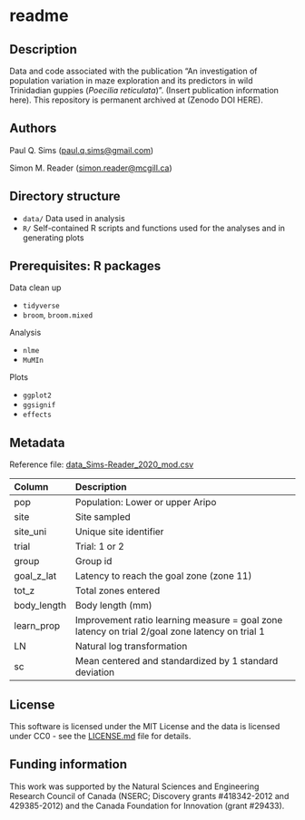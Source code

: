 readme
================

## Description

Data and code associated with the publication “An investigation of
population variation in maze exploration and its predictors in wild
Trinidadian guppies (*Poecilia reticulata*)”. (Insert publication
information here). This repository is permanent archived at (Zenodo DOI
HERE).

## Authors

Paul Q. Sims (<paul.q.sims@gmail.com>)

Simon M. Reader (<simon.reader@mcgill.ca>)

## Directory structure

  - `data/` Data used in analysis
  - `R/` Self-contained R scripts and functions used for the analyses
    and in generating plots

## Prerequisites: R packages

Data clean up

  - `tidyverse`
  - `broom`, `broom.mixed`

Analysis

  - `nlme`
  - `MuMIn`

Plots

  - `ggplot2`
  - `ggsignif`
  - `effects`

## Metadata

Reference file:
[data\_Sims-Reader\_2020\_mod.csv](https://github.com/paulqsims/inno_pop/blob/master/data/data_Sims-Reader_2020_mod.csv)

| Column       | Description                                                                                    |
| :----------- | :--------------------------------------------------------------------------------------------- |
| pop          | Population: Lower or upper Aripo                                                               |
| site         | Site sampled                                                                                   |
| site\_uni    | Unique site identifier                                                                         |
| trial        | Trial: 1 or 2                                                                                  |
| group        | Group id                                                                                       |
| goal\_z\_lat | Latency to reach the goal zone (zone 11)                                                       |
| tot\_z       | Total zones entered                                                                            |
| body\_length | Body length (mm)                                                                               |
| learn\_prop  | Improvement ratio learning measure = goal zone latency on trial 2/goal zone latency on trial 1 |
| LN           | Natural log transformation                                                                     |
| sc           | Mean centered and standardized by 1 standard deviation                                         |

## License

This software is licensed under the MIT License and the data is licensed
under CC0 - see the
[LICENSE.md](https://github.com/paulqsims/inno_pop/blob/master/license.md)
file for details.

## Funding information

This work was supported by the Natural Sciences and Engineering Research
Council of Canada (NSERC; Discovery grants \#418342-2012 and
429385-2012) and the Canada Foundation for Innovation (grant \#29433).

